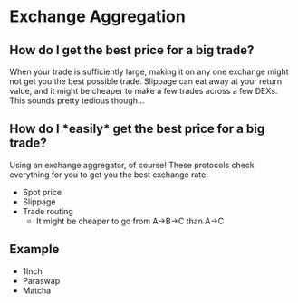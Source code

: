 # Exchange Aggregation

## How do I get the best price for a big trade?

When your trade is sufficiently large, making it on any one exchange might not get you the best possible trade. Slippage can eat away at your return value, and it might be cheaper to make a few trades across a few DEXs. This sounds pretty tedious though...

## How do I \*easily\* get the best price for a big trade?

Using an exchange aggregator, of course! These protocols check everything for you to get you the best exchange rate:

* Spot price
* Slippage
* Trade routing
  * It might be cheaper to go from A-&gt;B-&gt;C than A-&gt;C

## Example

* 1Inch
* Paraswap
* Matcha

